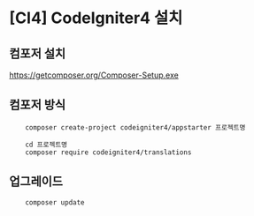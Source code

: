 # [CI4] CodeIgniter4 설치

## 컴포저 설치 

<https://getcomposer.org/Composer-Setup.exe>

## 컴포저 방식
```
    composer create-project codeigniter4/appstarter 프로젝트명

    cd 프로젝트명
    composer require codeigniter4/translations
``` 

## 업그레이드
```
    composer update
```